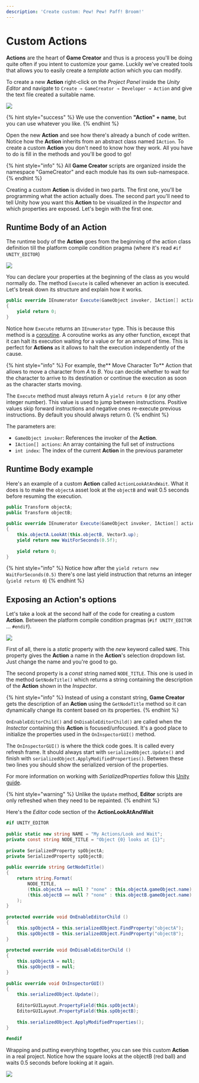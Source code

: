 ```yaml
---
description: 'Create custom: Pew! Pew! Paff! Broom!'
---
```


# Custom Actions

**Actions** are the heart of **Game Creator** and thus is a process you'll be doing quite often if you intent to customize your game. Luckily we've created tools that allows you to easily create a _template_ action which you can modify.

To create a new **Action** right-click on the _Project Panel_ inside the _Unity Editor_ and navigate to `Create → GameCreator → Developer → Action` and give the text file created a suitable name.

![](../../.gitbook/assets/api-create-action.jpg)

{% hint style="success" %}
We use the convention **"Action" +** **name**, but you can use whatever you like.
{% endhint %}

Open the new **Action** and see how there's already a bunch of code written. Notice how the **Action** inherits from an abstract class named `IAction`. To create a custom **Action** you don't need to know how they work. All you have to do is fill in the methods and you'll be good to go!

{% hint style="info" %}
All **Game Creator** scripts are organized inside the namespace "GameCreator" and each module has its own sub-namespace.
{% endhint %}

Creating a custom **Action** is divided in two parts. The first one, you'll be programming what the action actually does. The second part you'll need to tell Unity how you want this **Action** to be visualized in the _Inspector_ and which properties are exposed. Let's begin with the first one.

## Runtime Body of an Action

The runtime body of the **Action** goes from the beginning of the action class definition till the platform compile condition pragma \(where it's read `#if UNITY_EDITOR`\)

![](../../.gitbook/assets/api-action-runtime.jpg)

You can declare your properties at the beginning of the class as you would normally do. The method `Execute` is called whenever an action is executed. Let's break down its structure and explain how it works.

```csharp
public override IEnumerator Execute(GameObject invoker, IAction[] actions, int index)
{
    yield return 0;
}
```

Notice how `Execute` returns an `IEnumerator` type. This is because this method is a [coroutine](https://docs.unity3d.com/Manual/Coroutines.html). A coroutine works as any other function, except that it can halt its execution waiting for a value or for an amount of time. This is perfect for **Actions** as it allows to halt the execution independently of the cause.

{% hint style="info" %}
For example, the** Move Character To** Action that allows to move a character from _A_ to _B_. You can decide whether to wait for the character to arrive to its destination or continue the execution as soon as the character starts moving.

The `Execute` method must always return A `yield return 0` \(or any other integer number\). This value is used to jump between instructions. Positive values skip forward instructions and negative ones re-execute previous instructions. By default you should always return 0.
{% endhint %}

The parameters are:

* `GameObject invoker`: References the invoker of the **Action**.
* `IAction[] actions`: An array containing the full set of instructions
* `int index`: The index of the current **Action** in the previous parameter

## Runtime Body example

Here's an example of a custom **Action** called `ActionLookAtAndWait`. What it does is to make the `objectA` asset look at the `objectB` and wait 0.5 seconds before resuming the execution.

```csharp
public Transform objectA;
public Transform objectB;
​
public override IEnumerator Execute(GameObject invoker, IAction[] actions, int index)
{
    this.objectA.LookAt(this.objectB, Vector3.up);
    yield return new WaitForSeconds(0.5f);
​
    yield return 0;
}
```

{% hint style="info" %}
Notice how after the `yield return new WaitForSeconds(0.5)` there's one last yield instruction that returns an integer \(`yield return 0`\)
{% endhint %}

## Exposing an Action's options

Let's take a look at the second half of the code for creating a custom **Action**. Between the platform compile condition pragmas \(`#if UNITY_EDITOR` ... `#endif`\).

![](../../.gitbook/assets/api-action-editor.jpg)

First of all, there is a _static_ property with the _new_ keyword called `NAME`. This property gives the **Action** a name in the **Action**'s selection dropdown list. Just change the name and you're good to go.

The second property is a _const_ string named `NODE_TITLE`. This one is used in the method `GetNodeTitle()` which returns a string containing the description of the **Action** shown in the _Inspector_.

{% hint style="info" %}
Instead of using a constant string, **Game Creator** gets the description of an **Action** using the `GetNodeTitle` method so it can dynamically change its content based on its properties.
{% endhint %}

`OnEnableEditorChild()` and `OnDisableEditorChild()` are called when the _Instector_ containing this **Action** is focused/unfocused. It's a good place to initialize the properties used in the `OnInspectorGUI()` method.

The `OnInspectorGUI()` is where the thick code goes. It is called every refresh frame. It should always start with `serializedObject.Update()` and finish with `serializedObject.ApplyModifiedProperties()`. Between these two lines you should show the serialized version of the properties.

For more information on working with _SerializedProperties_ follow this [Unity guide](https://docs.unity3d.com/Manual/editor-CustomEditors.html).

{% hint style="warning" %}
Unlike the `Update` method, **Editor** scripts are only refreshed when they need to be repainted.
{% endhint %}

Here's the _Editor_ code section of the **ActionLookAtAndWait**

```csharp
#if UNITY_EDITOR
​
public static new string NAME = "My Actions/Look and Wait";
private const string NODE_TITLE = "Object {0} looks at {1}";
​
private SerializedProperty spObjectA;
private SerializedProperty spObjectB;
​
public override string GetNodeTitle()
{
    return string.Format(
        NODE_TITLE,
        (this.objectA == null ? "none" : this.objectA.gameObject.name),
        (this.objectB == null ? "none" : this.objectB.gameObject.name)
    );
}
​
protected override void OnEnableEditorChild ()
{
    this.spObjectA = this.serializedObject.FindProperty("objectA");
    this.spObjectB = this.serializedObject.FindProperty("objectB");
}
​
protected override void OnDisableEditorChild ()
{
    this.spObjectA = null;
    this.spObjectB = null;
}
​
public override void OnInspectorGUI()
{
    this.serializedObject.Update();
​
    EditorGUILayout.PropertyField(this.spObjectA);
    EditorGUILayout.PropertyField(this.spObjectB);
​
    this.serializedObject.ApplyModifiedProperties();
}
​
#endif
```

Wrapping and putting everything together, you can see this custom **Action** in a real project. Notice how the square looks at the objectB \(red ball\) and waits 0.5 seconds before looking at it again.

![](../../.gitbook/assets/actions-conditions.gif)

